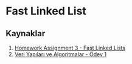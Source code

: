 # Fast Linked List

## Kaynaklar

1. [Homework Assignment 3 - Fast Linked Lists ](https://viterbi-web.usc.edu/~adamchik/15-121/labs/HW-3%20Fast%20Lists/lab.html)  
2. [Veri Yapıları ve Algoritmalar - Ödev 1](https://online.yildiz.edu.tr/upload/ytu/Evaluation/62e9f608-00e5-471a-950f-de90bc31ce9e.pdf)